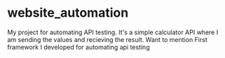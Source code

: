 # website_automation
My project for automating API testing.
It's a simple calculator API where I am sending the values and recieving the result.
Want to mention First framework I developed for automating api testing
